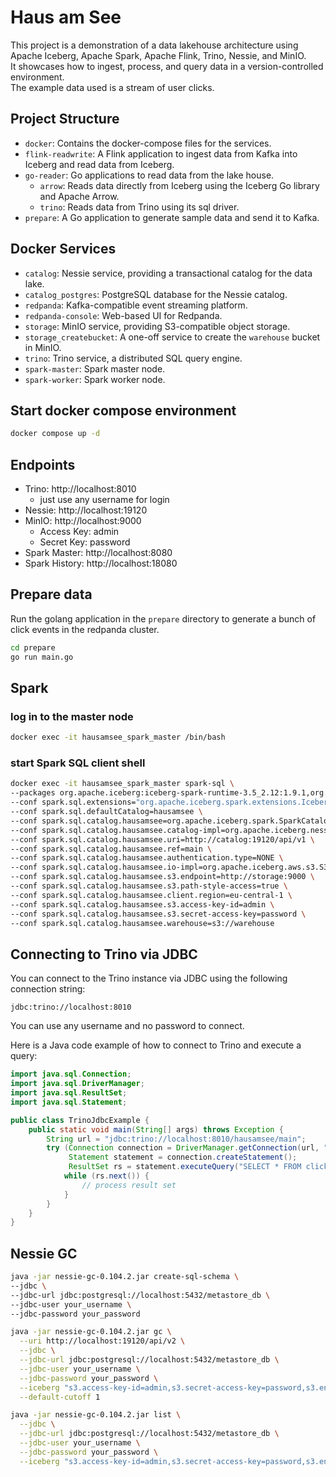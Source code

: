 # Haus am See

This project is a demonstration of a data lakehouse architecture using Apache Iceberg, Apache Spark, Apache Flink, Trino, Nessie, and MinIO.  
It showcases how to ingest, process, and query data in a version-controlled environment.  
The example data used is a stream of user clicks.

## Project Structure
- `docker`: Contains the docker-compose files for the services.
- `flink-readwrite`: A Flink application to ingest data from Kafka into Iceberg and read data from Iceberg.
- `go-reader`: Go applications to read data from the lake house.
  - `arrow`: Reads data directly from Iceberg using the Iceberg Go library and Apache Arrow.
  - `trino`: Reads data from Trino using its sql driver.
- `prepare`: A Go application to generate sample data and send it to Kafka.

## Docker Services
- `catalog`: Nessie service, providing a transactional catalog for the data lake.
- `catalog_postgres`: PostgreSQL database for the Nessie catalog.
- `redpanda`: Kafka-compatible event streaming platform.
- `redpanda-console`: Web-based UI for Redpanda.
- `storage`: MinIO service, providing S3-compatible object storage.
- `storage_createbucket`: A one-off service to create the `warehouse` bucket in MinIO.
- `trino`: Trino service, a distributed SQL query engine.
- `spark-master`: Spark master node.
- `spark-worker`: Spark worker node.

## Start docker compose environment
```bash
docker compose up -d
```

## Endpoints
- Trino: http://localhost:8010 
  - just use any username for login
- Nessie: http://localhost:19120
- MinIO: http://localhost:9000
  - Access Key: admin
  - Secret Key: password
- Spark Master: http://localhost:8080
- Spark History: http://localhost:18080

## Prepare data
Run the golang application in the `prepare` directory to generate a bunch of click events in the redpanda cluster.
```bash
cd prepare
go run main.go
```

## Spark
### log in to the master node
```bash
docker exec -it hausamsee_spark_master /bin/bash
```
### start Spark SQL client shell
```bash
docker exec -it hausamsee_spark_master spark-sql \
--packages org.apache.iceberg:iceberg-spark-runtime-3.5_2.12:1.9.1,org.apache.iceberg:iceberg-aws-bundle:1.9.1,org.projectnessie.nessie-integrations:nessie-spark-extensions-3.5_2.12:0.103.3 \
--conf spark.sql.extensions="org.apache.iceberg.spark.extensions.IcebergSparkSessionExtensions,org.projectnessie.spark.extensions.NessieSparkSessionExtensions" \
--conf spark.sql.defaultCatalog=hausamsee \
--conf spark.sql.catalog.hausamsee=org.apache.iceberg.spark.SparkCatalog \
--conf spark.sql.catalog.hausamsee.catalog-impl=org.apache.iceberg.nessie.NessieCatalog \
--conf spark.sql.catalog.hausamsee.uri=http://catalog:19120/api/v1 \
--conf spark.sql.catalog.hausamsee.ref=main \
--conf spark.sql.catalog.hausamsee.authentication.type=NONE \
--conf spark.sql.catalog.hausamsee.io-impl=org.apache.iceberg.aws.s3.S3FileIO \
--conf spark.sql.catalog.hausamsee.s3.endpoint=http://storage:9000 \
--conf spark.sql.catalog.hausamsee.s3.path-style-access=true \
--conf spark.sql.catalog.hausamsee.client.region=eu-central-1 \
--conf spark.sql.catalog.hausamsee.s3.access-key-id=admin \
--conf spark.sql.catalog.hausamsee.s3.secret-access-key=password \
--conf spark.sql.catalog.hausamsee.warehouse=s3://warehouse
```

## Connecting to Trino via JDBC
You can connect to the Trino instance via JDBC using the following connection string:
```
jdbc:trino://localhost:8010
```
You can use any username and no password to connect.

Here is a Java code example of how to connect to Trino and execute a query:
```java
import java.sql.Connection;
import java.sql.DriverManager;
import java.sql.ResultSet;
import java.sql.Statement;

public class TrinoJdbcExample {
    public static void main(String[] args) throws Exception {
        String url = "jdbc:trino://localhost:8010/hausamsee/main";
        try (Connection connection = DriverManager.getConnection(url, "user", null);
             Statement statement = connection.createStatement();
             ResultSet rs = statement.executeQuery("SELECT * FROM clicks LIMIT 10")) {
            while (rs.next()) {
                // process result set
            }
        }
    }
}
```

## Nessie GC
```bash
java -jar nessie-gc-0.104.2.jar create-sql-schema \
--jdbc \
--jdbc-url jdbc:postgresql://localhost:5432/metastore_db \
--jdbc-user your_username \
--jdbc-password your_password
```

```bash
java -jar nessie-gc-0.104.2.jar gc \
  --uri http://localhost:19120/api/v2 \
  --jdbc \
  --jdbc-url jdbc:postgresql://localhost:5432/metastore_db \
  --jdbc-user your_username \
  --jdbc-password your_password \
  --iceberg "s3.access-key-id=admin,s3.secret-access-key=password,s3.endpoint=http://localhost:9000,s3.path-style-access=true" \
  --default-cutoff 1
```

```bash
java -jar nessie-gc-0.104.2.jar list \
  --jdbc \
  --jdbc-url jdbc:postgresql://localhost:5432/metastore_db \
  --jdbc-user your_username \
  --jdbc-password your_password \
  --iceberg "s3.access-key-id=admin,s3.secret-access-key=password,s3.endpoint=http://localhost:9000,s3.path-style-access=true"
```
